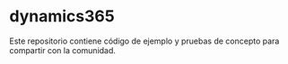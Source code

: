 # dynamics365
Este repositorio contiene código de ejemplo y pruebas de concepto para compartir con la comunidad.
